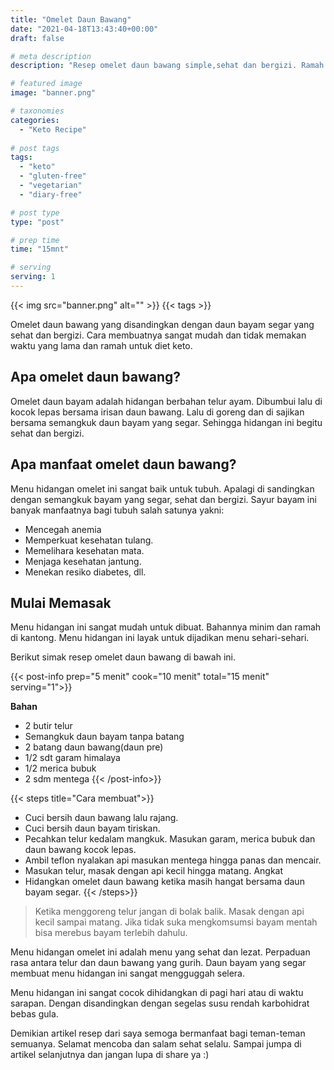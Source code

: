 ```yaml
---
title: "Omelet Daun Bawang"
date: "2021-04-18T13:43:40+00:00"
draft: false

# meta description
description: "Resep omelet daun bawang simple,sehat dan bergizi. Ramah untuk keto dan vegetarian."

# featured image
image: "banner.png"

# taxonomies
categories:
  - "Keto Recipe"
  
# post tags
tags:
  - "keto"
  - "gluten-free"
  - "vegetarian"
  - "diary-free"

# post type
type: "post"

# prep time
time: "15mnt"

# serving
serving: 1
---
```


{{< img src="banner.png" alt="" >}}
{{< tags >}}

Omelet daun bawang yang disandingkan dengan daun bayam segar yang sehat dan bergizi. Cara membuatnya sangat mudah dan tidak memakan waktu yang lama dan ramah untuk diet keto.

## Apa omelet daun bawang?

Omelet daun bayam adalah hidangan berbahan telur ayam. Dibumbui lalu di kocok lepas bersama irisan daun bawang. Lalu di goreng dan di sajikan bersama semangkuk daun bayam yang segar. Sehingga hidangan ini begitu sehat dan bergizi.

## Apa manfaat omelet daun bawang?

Menu hidangan omelet ini sangat baik untuk tubuh. Apalagi di sandingkan dengan semangkuk bayam yang segar, sehat dan bergizi. Sayur bayam ini banyak manfaatnya bagi tubuh salah satunya yakni:
- Mencegah anemia
- Memperkuat kesehatan tulang.
- Memelihara kesehatan mata.
- Menjaga kesehatan jantung.
- Menekan resiko diabetes, dll.

## Mulai Memasak

Menu hidangan ini sangat mudah untuk dibuat. Bahannya minim dan ramah di kantong. Menu hidangan ini layak untuk dijadikan menu sehari-sehari. 

Berikut simak resep omelet daun bawang di bawah ini.

{{< post-info prep="5 menit" cook="10 menit" total="15 menit" serving="1">}}

__Bahan__

- 2 butir telur
- Semangkuk daun bayam tanpa batang
- 2 batang daun bawang(daun pre)
- 1/2 sdt garam himalaya
- 1/2 merica bubuk
- 2 sdm mentega
{{< /post-info>}}

{{< steps title="Cara membuat">}}
- Cuci bersih daun bawang lalu rajang.
- Cuci bersih daun bayam tiriskan.
- Pecahkan telur kedalam mangkuk. Masukan garam, merica bubuk dan daun bawang kocok lepas.
- Ambil teflon nyalakan api masukan mentega hingga panas dan mencair.
- Masukan telur, masak dengan api kecil hingga matang. Angkat
- Hidangkan omelet daun bawang ketika masih hangat bersama daun bayam segar.
{{< /steps>}}

>Ketika menggoreng telur jangan di bolak balik. Masak dengan api kecil sampai matang. Jika tidak suka mengkomsumsi bayam mentah bisa merebus bayam terlebih dahulu.

Menu hidangan omelet ini adalah menu yang sehat dan lezat. Perpaduan rasa antara telur dan daun bawang yang gurih. Daun bayam yang segar membuat menu hidangan ini sangat mengguggah selera.

Menu hidangan ini sangat cocok dihidangkan di pagi hari atau di waktu sarapan. Dengan disandingkan dengan segelas susu rendah karbohidrat bebas gula.

Demikian artikel resep dari saya semoga bermanfaat bagi teman-teman semuanya. Selamat mencoba dan salam sehat selalu. Sampai jumpa di artikel selanjutnya dan jangan lupa di share ya :)